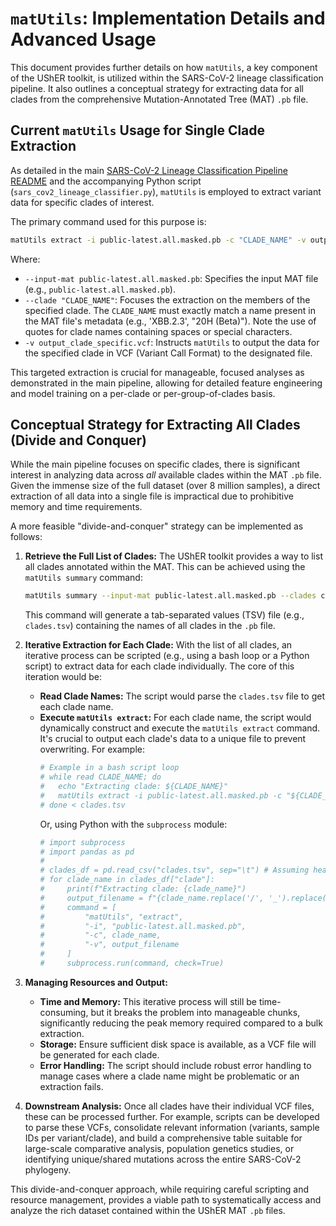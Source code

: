 # `matUtils`: Implementation Details and Advanced Usage

This document provides further details on how `matUtils`, a key component of the UShER toolkit, is utilized within the SARS-CoV-2 lineage classification pipeline. It also outlines a conceptual strategy for extracting data for all clades from the comprehensive Mutation-Annotated Tree (MAT) `.pb` file.

## Current `matUtils` Usage for Single Clade Extraction

As detailed in the main [SARS-CoV-2 Lineage Classification Pipeline README](./README.md) and the accompanying Python script (`sars_cov2_lineage_classifier.py`), `matUtils` is employed to extract variant data for specific clades of interest.

The primary command used for this purpose is:

```bash
matUtils extract -i public-latest.all.masked.pb -c "CLADE_NAME" -v output_clade_specific.vcf
```

Where:
*   `--input-mat public-latest.all.masked.pb`: Specifies the input MAT file (e.g., `public-latest.all.masked.pb`).
*   `--clade "CLADE_NAME"`: Focuses the extraction on the members of the specified clade. The `CLADE_NAME` must exactly match a name present in the MAT file's metadata (e.g., 'XBB.2.3', "20H (Beta)"). Note the use of quotes for clade names containing spaces or special characters.
*   `-v output_clade_specific.vcf`: Instructs `matUtils` to output the data for the specified clade in VCF (Variant Call Format) to the designated file.

This targeted extraction is crucial for manageable, focused analyses as demonstrated in the main pipeline, allowing for detailed feature engineering and model training on a per-clade or per-group-of-clades basis.

## Conceptual Strategy for Extracting All Clades (Divide and Conquer)

While the main pipeline focuses on specific clades, there is significant interest in analyzing data across *all* available clades within the MAT `.pb` file. Given the immense size of the full dataset (over 8 million samples), a direct extraction of all data into a single file is impractical due to prohibitive memory and time requirements.

A more feasible "divide-and-conquer" strategy can be implemented as follows:

1.  **Retrieve the Full List of Clades:**
    The UShER toolkit provides a way to list all clades annotated within the MAT. This can be achieved using the `matUtils summary` command:
    ```bash
    matUtils summary --input-mat public-latest.all.masked.pb --clades clades.tsv
    ```
    This command will generate a tab-separated values (TSV) file (e.g., `clades.tsv`) containing the names of all clades in the `.pb` file.

2.  **Iterative Extraction for Each Clade:**
    With the list of all clades, an iterative process can be scripted (e.g., using a bash loop or a Python script) to extract data for each clade individually. The core of this iteration would be:

    *   **Read Clade Names:** The script would parse the `clades.tsv` file to get each clade name.
    *   **Execute `matUtils extract`:** For each clade name, the script would dynamically construct and execute the `matUtils extract` command. It's crucial to output each clade's data to a unique file to prevent overwriting. For example:
        ```bash
        # Example in a bash script loop
        # while read CLADE_NAME; do
        #   echo "Extracting clade: ${CLADE_NAME}"
        #   matUtils extract -i public-latest.all.masked.pb -c "${CLADE_NAME}" -v "${CLADE_NAME}_variants.vcf"
        # done < clades.tsv
        ```
        Or, using Python with the `subprocess` module:
        ```python
        # import subprocess
        # import pandas as pd
        #
        # clades_df = pd.read_csv("clades.tsv", sep="\t") # Assuming header is 'clade'
        # for clade_name in clades_df["clade"]:
        #     print(f"Extracting clade: {clade_name}")
        #     output_filename = f"{clade_name.replace('/', '_').replace(' ', '_')}_variants.vcf" # Sanitize filename
        #     command = [
        #         "matUtils", "extract",
        #         "-i", "public-latest.all.masked.pb",
        #         "-c", clade_name,
        #         "-v", output_filename
        #     ]
        #     subprocess.run(command, check=True)
        ```

3.  **Managing Resources and Output:**
    *   **Time and Memory:** This iterative process will still be time-consuming, but it breaks the problem into manageable chunks, significantly reducing the peak memory required compared to a bulk extraction.
    *   **Storage:** Ensure sufficient disk space is available, as a VCF file will be generated for each clade.
    *   **Error Handling:** The script should include robust error handling to manage cases where a clade name might be problematic or an extraction fails.

4.  **Downstream Analysis:**
    Once all clades have their individual VCF files, these can be processed further. For example, scripts can be developed to parse these VCFs, consolidate relevant information (variants, sample IDs per variant/clade), and build a comprehensive table suitable for large-scale comparative analysis, population genetics studies, or identifying unique/shared mutations across the entire SARS-CoV-2 phylogeny.

This divide-and-conquer approach, while requiring careful scripting and resource management, provides a viable path to systematically access and analyze the rich dataset contained within the UShER MAT `.pb` files.
